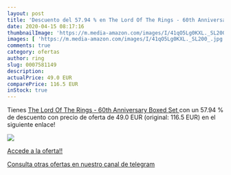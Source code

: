 ```yaml
---
layout: post
title: 'Descuento del 57.94 % en The Lord Of The Rings - 60th Anniversary'
date: 2020-04-15 08:17:16
thumbnailImage: 'https://m.media-amazon.com/images/I/41qO5Lg0KXL._SL200_.jpg'
images: [ 'https://m.media-amazon.com/images/I/41qO5Lg0KXL._SL200_.jpg' ]
comments: true
category: ofertas
author: ring
slug: 0007581149
description:
actualPrice: 49.0 EUR
comparePrice: 116.5 EUR
inStock: true
---
```


Tienes [The Lord Of The Rings - 60th Anniversary  Boxed Set ](https://www.amazon.com/dp/0007581149/?tag=redken08-20) con un 57.94 % de descuento con precio de oferta de 49.0 EUR (original: 116.5 EUR) en el siguiente enlace!

[![](https://m.media-amazon.com/images/I/41qO5Lg0KXL._SL200_.jpg)](https://www.amazon.com/dp/0007581149/?tag=redken08-20)

[Accede a la oferta!!](https://www.amazon.com/dp/0007581149/?tag=redken08-20)

[Consulta otras ofertas en nuestro canal de telegram](https://t.me/s/ofertas25)
